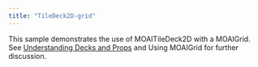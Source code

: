 ```yaml
---
title: "TileDeck2D-grid"
---
```


This sample demonstrates the use of MOAITileDeck2D with a MOAIGrid. See [Understanding Decks and Props](understanding-decks-and-props.html) and Using MOAIGrid for further discussion.
